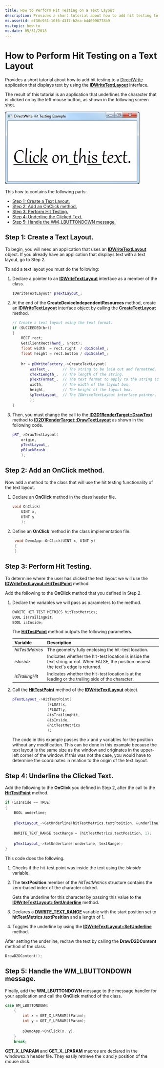 ```yaml
---
title: How to Perform Hit Testing on a Text Layout
description: Provides a short tutorial about how to add hit testing to a DirectWrite application that displays text by using the IDWriteTextLayout interface.
ms.assetid: ef30c931-10f6-4317-b2ea-b446990778b9
ms.topic: how-to
ms.date: 05/31/2018
---
```


# How to Perform Hit Testing on a Text Layout

Provides a short tutorial about how to add hit testing to a [DirectWrite](direct-write-portal.md) application that displays text by using the [**IDWriteTextLayout**](/windows/win32/api/dwrite/nn-dwrite-idwritetextlayout) interface.

The result of this tutorial is an application that underlines the character that is clicked on by the left mouse button, as shown in the following screen shot.

![screen shot of "click on this text"](images/hittest.png)

This how to contains the following parts:

- [Step 1: Create a Text Layout.](#step-1-create-a-text-layout)
- [Step 2: Add an OnClick method.](#step-2-add-an-onclick-method)
- [Step 3: Perform Hit Testing.](#step-3-perform-hit-testing)
- [Step 4: Underline the Clicked Text.](#step-4-underline-the-clicked-text)
- [Step 5: Handle the WM\_LBUTTONDOWN message.](/windows)

## Step 1: Create a Text Layout.

To begin, you will need an application that uses an [**IDWriteTextLayout**](/windows/win32/api/dwrite/nn-dwrite-idwritetextlayout) object. If you already have an application that displays text with a text layout, go to Step 2.

To add a text layout you must do the following:

1. Declare a pointer to an [**IDWriteTextLayout**](/windows/win32/api/dwrite/nn-dwrite-idwritetextlayout) interface as a member of the class.

    ```cpp
    IDWriteTextLayout* pTextLayout_;
    ```

2. At the end of the **CreateDeviceIndependentResources** method, create an [**IDWriteTextLayout**](/windows/win32/api/dwrite/nn-dwrite-idwritetextlayout) interface object by calling the [**CreateTextLayout**](/windows/win32/api/dwrite/nf-dwrite-idwritefactory-createtextlayout) method.

    ```cpp
    // Create a text layout using the text format.
    if (SUCCEEDED(hr))
    {
        RECT rect;
        GetClientRect(hwnd_, &rect); 
        float width  = rect.right  / dpiScaleX_;
        float height = rect.bottom / dpiScaleY_;

        hr = pDWriteFactory_->CreateTextLayout(
            wszText_,      // The string to be laid out and formatted.
            cTextLength_,  // The length of the string.
            pTextFormat_,  // The text format to apply to the string (contains font information, etc).
            width,         // The width of the layout box.
            height,        // The height of the layout box.
            &pTextLayout_  // The IDWriteTextLayout interface pointer.
            );
    }
    ```

3. Then, you must change the call to the [**ID2D1RenderTarget::DrawText**](/windows/win32/api/d2d1/nf-d2d1-id2d1rendertarget-drawtext(constwchar_uint32_idwritetextformat_constd2d1_rect_f__id2d1brush_d2d1_draw_text_options_dwrite_measuring_mode)) method to [**ID2D1RenderTarget::DrawTextLayout**](/windows/win32/api/d2d1/nf-d2d1-id2d1rendertarget-drawtextlayout) as shown in the following code.

    ```cpp
    pRT_->DrawTextLayout(
        origin,
        pTextLayout_,
        pBlackBrush_
        );
    ```

## Step 2: Add an OnClick method.

Now add a method to the class that will use the hit testing functionality of the text layout.

1. Declare an **OnClick** method in the class header file.

    ```cpp
    void OnClick(
        UINT x,
        UINT y
        );
    ```

2. Define an **OnClick** method in the class implementation file.

   ```cpp
    void DemoApp::OnClick(UINT x, UINT y)
    {    
    }
    ```

## Step 3: Perform Hit Testing.

To determine where the user has clicked the text layout we will use the [**IDWriteTextLayout::HitTestPoint**](/windows/win32/api/dwrite/nf-dwrite-idwritetextlayout-hittestpoint) method.

Add the following to the **OnClick** method that you defined in Step 2.

1. Declare the variables we will pass as parameters to the method.

    ```cpp
    DWRITE_HIT_TEST_METRICS hitTestMetrics;
    BOOL isTrailingHit;
    BOOL isInside; 
    ```

    The [**HitTestPoint**](/windows/win32/api/dwrite/nf-dwrite-idwritetextlayout-hittestpoint) method outputs the following parameters.

    | Variable         | Description                                                                                                                             |
    |------------------|-----------------------------------------------------------------------------------------------------------------------------------------|
    | *hitTestMetrics* | The geometry fully enclosing the hit-test location.                                                                                     |
    | *isInside*       | Indicates whether the hit-test location is inside the text string or not. When FALSE, the position nearest the text's edge is returned. |
    | *isTrailingHit*  | Indicates whether the hit-test location is at the leading or the trailing side of the character.                                        |

2. Call the [**HitTestPoint**](/windows/win32/api/dwrite/nf-dwrite-idwritetextlayout-hittestpoint) method of the [**IDWriteTextLayout**](/windows/win32/api/dwrite/nn-dwrite-idwritetextlayout) object.

    ```cpp
    pTextLayout_->HitTestPoint(
                    (FLOAT)x, 
                    (FLOAT)y,
                    &isTrailingHit,
                    &isInside,
                    &hitTestMetrics
                    );
    ```

    The code in this example passes the *x* and *y* variables for the position without any modification. This can be done in this example because the text layout is the same size as the window and originates in the upper-left corner of the window. If this was not the case, you would have to determine the coordinates in relation to the origin of the text layout.

## Step 4: Underline the Clicked Text.

Add the following to the **OnClick** you defined in Step 2, after the call to the [**HitTestPoint**](/windows/win32/api/dwrite/nf-dwrite-idwritetextlayout-hittestpoint) method.

```cpp
if (isInside == TRUE)
{
    BOOL underline;

    pTextLayout_->GetUnderline(hitTestMetrics.textPosition, &underline);

    DWRITE_TEXT_RANGE textRange = {hitTestMetrics.textPosition, 1};

    pTextLayout_->SetUnderline(!underline, textRange);
}
```

This code does the following.

1. Checks if the hit-test point was inside the text using the *isInside* variable.
2. The **textPosition** member of the *hitTestMetrics* structure contains the zero-based index of the character clicked.

    Gets the underline for this character by passing this value to the [**IDWriteTextLayout::GetUnderline**](/windows/win32/api/dwrite/nf-dwrite-idwritetextlayout-getunderline) method.

3. Declares a [**DWRITE\_TEXT\_RANGE**](/windows/win32/api/dwrite/ns-dwrite-dwrite_text_range) variable with the start position set to **hitTestMetrics.textPosition** and a length of 1.
4. Toggles the underline by using the [**IDWriteTextLayout::SetUnderline**](/windows/win32/api/dwrite/nf-dwrite-idwritetextlayout-setunderline) method.

After setting the underline, redraw the text by calling the **DrawD2DContent** method of the class.

```cpp
DrawD2DContent();
```

## Step 5: Handle the WM\_LBUTTONDOWN message.

Finally, add the **WM\_LBUTTONDOWN** message to the message handler for your application and call the **OnClick** method of the class.

```cpp
case WM_LBUTTONDOWN:
    {
        int x = GET_X_LPARAM(lParam); 
        int y = GET_Y_LPARAM(lParam);

        pDemoApp->OnClick(x, y);
    }
    break;
```

**GET\_X\_LPARAM** and **GET\_X\_LPARAM** macros are declared in the windowsx.h header file. They easily retrieve the x and y position of the mouse click.
